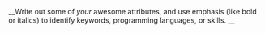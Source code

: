 __Write out some of *your* awesome attributes, and use emphasis (like bold or italics) to identify keywords, programming languages, or skills. __
